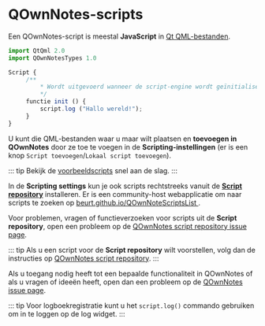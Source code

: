 # QOwnNotes-scripts

Een QOwnNotes-script is meestal **JavaScript** in [Qt QML-bestanden](https://doc.qt.io/qt-5/qtqml-index.html).

```js
import QtQml 2.0
import QOwnNotesTypes 1.0

Script {
     /**
         * Wordt uitgevoerd wanneer de script-engine wordt geïnitialiseerd
         */
     functie init () {
         script.log ("Hallo wereld!");
     }
}
```

U kunt die QML-bestanden waar u maar wilt plaatsen en **toevoegen in QOwnNotes** door ze toe te voegen in de **Scripting-instellingen** (er is een knop `Script toevoegen`/`Lokaal script toevoegen`).

::: tip
Bekijk de [voorbeeldscripts](https://github.com/pbek/QOwnNotes/blob/main/docs/scripting/examples) snel aan de slag.
:::

In de **Scripting settings** kun je ook scripts rechtstreeks vanuit de [**Script repository**](https://github.com/qownnotes/scripts) installeren. Er is een community-host webapplicatie om naar scripts te zoeken op [ beurt.github.io/QOwnNoteScriptsList ](https://beurt.github.io/QOwnNoteScriptsList/).

Voor problemen, vragen of functieverzoeken voor scripts uit de **Script repository**, open een probleem op de [QOwnNotes script repository issue page](https://github.com/qownnotes/scripts/issues).

::: tip
Als u een script voor de **Script repository** wilt voorstellen, volg dan de instructies op [QOwnNotes script repository](https://github.com/qownnotes/scripts).
:::

Als u toegang nodig heeft tot een bepaalde functionaliteit in QOwnNotes of als u vragen of ideeën heeft, open dan een probleem op de [QOwnNotes issue page](https://github.com/pbek/QOwnNotes/issues).

::: tip
Voor logboekregistratie kunt u het `script.log()` commando gebruiken om in te loggen op de log widget.
:::
